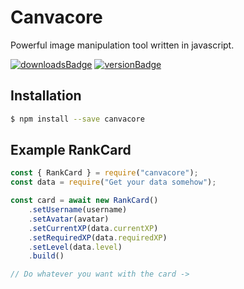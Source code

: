 # Canvacore
Powerful image manipulation tool written in javascript.

[![downloadsBadge](https://img.shields.io/npm/dt/canvacore?style=for-the-badge)](https://npmjs.com/canvacore)
[![versionBadge](https://img.shields.io/npm/v/canvacore?style=for-the-badge)](https://npmjs.com/canvacore)

## Installation

```sh
$ npm install --save canvacore
```

## Example RankCard

```js
const { RankCard } = require("canvacore");
const data = require("Get your data somehow");

const card = await new RankCard()
    .setUsername(username)
    .setAvatar(avatar)
    .setCurrentXP(data.currentXP)
    .setRequiredXP(data.requiredXP)
    .setLevel(data.level)
    .build()

// Do whatever you want with the card ->
```